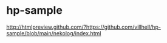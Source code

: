 # hp-sample
http://htmlpreview.github.com/?https://github.com/villhell/hp-sample/blob/main/nekolog/index.html
